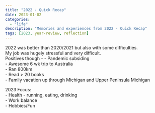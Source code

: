 ```yaml
---
title: "2022 - Quick Recap"
date: 2023-01-02
categories:
  - "life"
description: "Memories and experiences from 2022 - Quick Recap"
tags: [2023, year-review, reflection]
---
```


2022 was better than 2020/2021 but also with some difficulties.  
My job was hugely stressful and very difficult.  
Positives though -
\- Pandemic subsiding  
\- Awesome 6 wk trip to Australia  
\- Ran 800km  
\- Read > 20 books  
\- Family vacation up through Michigan and Upper Peninsula Michigan

2023 Focus:  
\- Health - running, eating, drinking  
\- Work balance  
\- Hobbies/Fun
